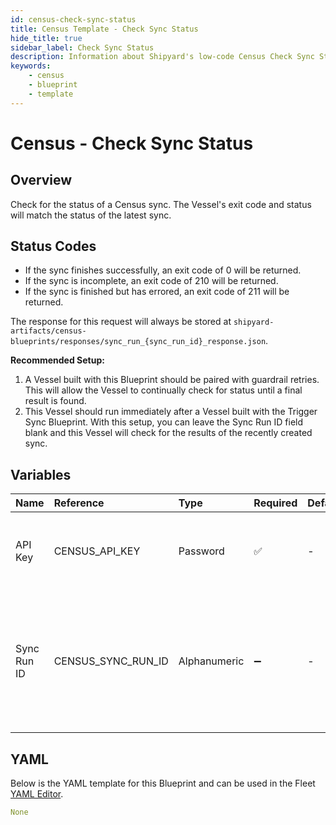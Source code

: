 ```yaml
---
id: census-check-sync-status
title: Census Template - Check Sync Status
hide_title: true
sidebar_label: Check Sync Status
description: Information about Shipyard's low-code Census Check Sync Status blueprint. Check and verify the status of a recently triggered sync on Census. 
keywords:
    - census
    - blueprint
    - template
---
```


# Census - Check Sync Status

## Overview
Check for the status of a Census sync. The Vessel's exit code and status will match the status of the latest sync.

## Status Codes
- If the sync finishes successfully, an exit code of 0 will be returned.
- If the sync is incomplete, an exit code of 210 will be returned.
- If the sync is finished but has errored, an exit code of 211 will be returned.

The response for this request will always be stored at `shipyard-artifacts/census-blueprints/responses/sync_run_{sync_run_id}_response.json`.

**Recommended Setup:**
1. A Vessel built with this Blueprint should be paired with guardrail retries. This will allow the Vessel to continually check for status until a final result is found.
2. This Vessel should run immediately after a Vessel built with the Trigger Sync Blueprint. With this setup, you can leave the Sync Run ID field blank and this Vessel will check for the results of the recently created sync.


## Variables

| Name | Reference | Type | Required | Default | Options | Description |
|:-----|:----------|:-----|:---------|:--------|:--------|:------------|
| API Key | CENSUS_API_KEY  | Password |:white_check_mark: | - | - | The API Key associated with your Census account. |
| Sync Run ID | CENSUS_SYNC_RUN_ID  | Alphanumeric |:heavy_minus_sign: | - | - | The ID of the Census sync run you want to check the status of. If connected to "Trigger Sync" blueprint, leave blank. |

## YAML
Below is the YAML template for this Blueprint and can be used in the Fleet [YAML Editor](../../reference/fleets/yaml-editor.md).
```yaml
None
```
